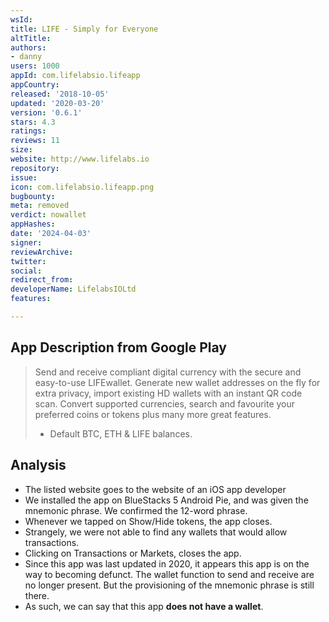 ```yaml
---
wsId: 
title: LIFE - Simply for Everyone
altTitle: 
authors:
- danny
users: 1000
appId: com.lifelabsio.lifeapp
appCountry: 
released: '2018-10-05'
updated: '2020-03-20'
version: '0.6.1'
stars: 4.3
ratings: 
reviews: 11
size: 
website: http://www.lifelabs.io
repository: 
issue: 
icon: com.lifelabsio.lifeapp.png
bugbounty: 
meta: removed
verdict: nowallet
appHashes: 
date: '2024-04-03'
signer: 
reviewArchive: 
twitter: 
social: 
redirect_from: 
developerName: LifelabsIOLtd
features: 

---
```


## App Description from Google Play 

> Send and receive compliant digital currency with the secure and easy-to-use LIFEwallet. Generate new wallet addresses on the fly for extra privacy, import existing HD wallets with an instant QR code scan. Convert supported currencies, search and favourite your preferred coins or tokens plus many more great features.
>
> - Default BTC, ETH & LIFE balances.

## Analysis 

- The listed website goes to the website of an iOS app developer 
- We installed the app on BlueStacks 5 Android Pie, and was given the mnemonic phrase. We confirmed the 12-word phrase.
- Whenever we tapped on Show/Hide tokens, the app closes.
- Strangely, we were not able to find any wallets that would allow transactions. 
- Clicking on Transactions or Markets, closes the app. 
- Since this app was last updated in 2020, it appears this app is on the way to becoming defunct. The wallet function to send and receive are no longer present. But the provisioning of the mnemonic phrase is still there. 
- As such, we can say that this app **does not have a wallet**.